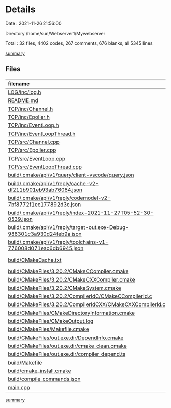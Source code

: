 # Details

Date : 2021-11-26 21:56:00

Directory /home/sun/Webserver1/Mywebserver

Total : 32 files,  4402 codes, 267 comments, 676 blanks, all 5345 lines

[summary](results.md)

## Files
| filename | language | code | comment | blank | total |
| :--- | :--- | ---: | ---: | ---: | ---: |
| [LOG/inc/log.h](/LOG/inc/log.h) | C++ | 13 | 0 | 12 | 25 |
| [README.md](/README.md) | Markdown | 2 | 0 | 1 | 3 |
| [TCP/inc/Channel.h](/TCP/inc/Channel.h) | C++ | 54 | 4 | 28 | 86 |
| [TCP/inc/Epoller.h](/TCP/inc/Epoller.h) | C++ | 36 | 7 | 17 | 60 |
| [TCP/inc/EventLoop.h](/TCP/inc/EventLoop.h) | C++ | 47 | 10 | 26 | 83 |
| [TCP/inc/EventLoopThread.h](/TCP/inc/EventLoopThread.h) | C++ | 22 | 0 | 9 | 31 |
| [TCP/src/Channel.cpp](/TCP/src/Channel.cpp) | C++ | 29 | 1 | 10 | 40 |
| [TCP/src/Epoller.cpp](/TCP/src/Epoller.cpp) | C++ | 112 | 28 | 14 | 154 |
| [TCP/src/EventLoop.cpp](/TCP/src/EventLoop.cpp) | C++ | 145 | 28 | 33 | 206 |
| [TCP/src/EventLoopThread.cpp](/TCP/src/EventLoopThread.cpp) | C++ | 28 | 1 | 9 | 38 |
| [build/.cmake/api/v1/query/client-vscode/query.json](/build/.cmake/api/v1/query/client-vscode/query.json) | JSON | 1 | 0 | 0 | 1 |
| [build/.cmake/api/v1/reply/cache-v2-df211b901eb93ab76084.json](/build/.cmake/api/v1/reply/cache-v2-df211b901eb93ab76084.json) | JSON | 1,167 | 0 | 1 | 1,168 |
| [build/.cmake/api/v1/reply/codemodel-v2-7bf8772f1ec177892d3c.json](/build/.cmake/api/v1/reply/codemodel-v2-7bf8772f1ec177892d3c.json) | JSON | 59 | 0 | 1 | 60 |
| [build/.cmake/api/v1/reply/index-2021-11-27T05-52-30-0539.json](/build/.cmake/api/v1/reply/index-2021-11-27T05-52-30-0539.json) | JSON | 110 | 0 | 1 | 111 |
| [build/.cmake/api/v1/reply/target-out.exe-Debug-986301c3a930d24feb9a.json](/build/.cmake/api/v1/reply/target-out.exe-Debug-986301c3a930d24feb9a.json) | JSON | 137 | 0 | 1 | 138 |
| [build/.cmake/api/v1/reply/toolchains-v1-776008d071eac6db6945.json](/build/.cmake/api/v1/reply/toolchains-v1-776008d071eac6db6945.json) | JSON | 101 | 0 | 1 | 102 |
| [build/CMakeCache.txt](/build/CMakeCache.txt) | CMake Cache | 303 | 0 | 65 | 368 |
| [build/CMakeFiles/3.20.2/CMakeCCompiler.cmake](/build/CMakeFiles/3.20.2/CMakeCCompiler.cmake) | CMake | 61 | 0 | 18 | 79 |
| [build/CMakeFiles/3.20.2/CMakeCXXCompiler.cmake](/build/CMakeFiles/3.20.2/CMakeCXXCompiler.cmake) | CMake | 72 | 0 | 20 | 92 |
| [build/CMakeFiles/3.20.2/CMakeSystem.cmake](/build/CMakeFiles/3.20.2/CMakeSystem.cmake) | CMake | 10 | 0 | 6 | 16 |
| [build/CMakeFiles/3.20.2/CompilerIdC/CMakeCCompilerId.c](/build/CMakeFiles/3.20.2/CompilerIdC/CMakeCCompilerId.c) | C | 570 | 58 | 125 | 753 |
| [build/CMakeFiles/3.20.2/CompilerIdCXX/CMakeCXXCompilerId.cpp](/build/CMakeFiles/3.20.2/CompilerIdCXX/CMakeCXXCompilerId.cpp) | C++ | 561 | 60 | 123 | 744 |
| [build/CMakeFiles/CMakeDirectoryInformation.cmake](/build/CMakeFiles/CMakeDirectoryInformation.cmake) | CMake | 12 | 0 | 5 | 17 |
| [build/CMakeFiles/CMakeOutput.log](/build/CMakeFiles/CMakeOutput.log) | Log | 379 | 0 | 31 | 410 |
| [build/CMakeFiles/Makefile.cmake](/build/CMakeFiles/Makefile.cmake) | CMake | 42 | 0 | 6 | 48 |
| [build/CMakeFiles/out.exe.dir/DependInfo.cmake](/build/CMakeFiles/out.exe.dir/DependInfo.cmake) | CMake | 18 | 0 | 6 | 24 |
| [build/CMakeFiles/out.exe.dir/cmake_clean.cmake](/build/CMakeFiles/out.exe.dir/cmake_clean.cmake) | CMake | 18 | 0 | 2 | 20 |
| [build/CMakeFiles/out.exe.dir/compiler_depend.ts](/build/CMakeFiles/out.exe.dir/compiler_depend.ts) | TypeScript | 2 | 0 | 1 | 3 |
| [build/Makefile](/build/Makefile) | Makefile | 159 | 60 | 71 | 290 |
| [build/cmake_install.cmake](/build/cmake_install.cmake) | CMake | 46 | 0 | 9 | 55 |
| [build/compile_commands.json](/build/compile_commands.json) | JSON | 27 | 0 | 0 | 27 |
| [main.cpp](/main.cpp) | C++ | 59 | 10 | 24 | 93 |

[summary](results.md)
